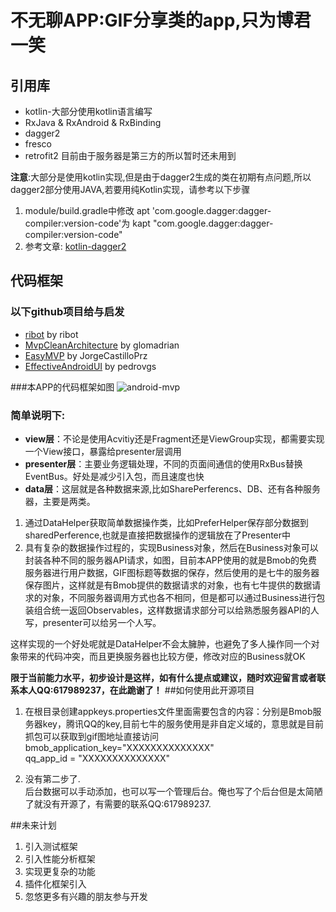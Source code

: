 # **不无聊APP:GIF分享类的app,只为博君一笑**

## **引用库**
* kotlin-大部分使用kotlin语言编写
* RxJava & RxAndroid & RxBinding
* dagger2
* fresco
* retrofit2 目前由于服务器是第三方的所以暂时还未用到

**注意**:大部分是使用kotlin实现,但是由于dagger2生成的类在初期有点问题,所以dagger2部分使用JAVA,若要用纯Kotlin实现，请参考以下步骤

1. module/build.gradle中修改 apt 'com.google.dagger:dagger-compiler:version-code'为 kapt "com.google.dagger:dagger-compiler:version-code"
2. 参考文章: [kotlin-dagger2][6]

## **代码框架**
### 以下github项目给与启发
* [ribot][1] by ribot
* [MvpCleanArchitecture][2] by glomadrian
* [EasyMVP][3] by JorgeCastilloPrz
* [EffectiveAndroidUI][5] by pedrovgs

###本APP的代码框架如图
![android-mvp][4]
### 简单说明下:

* **view层**：不论是使用Acvitiy还是Fragment还是ViewGroup实现，都需要实现一个View接口，暴露给presenter层调用
* **presenter层**：主要业务逻辑处理，不同的页面间通信的使用RxBus替换EventBus。好处是减少引入包，而且速度也快
* **data层**：这层就是各种数据来源,比如SharePerferencs、DB、还有各种服务器，主要是两类。

1. 通过DataHelper获取简单数据操作类，比如PreferHelper保存部分数据到sharedPerference,也就是直接把数据操作的逻辑放在了Presenter中
2. 具有复杂的数据操作过程的，实现Business对象，然后在Business对象可以封装各种不同的服务器API请求，如图，目前本APP使用的就是Bmob的免费服务器进行用户数据，GIF图标题等数据的保存，然后使用的是七牛的服务器保存图片，这样就是有Bmob提供的数据请求的对象，也有七牛提供的数据请求的对象，不同服务器调用方式也各不相同，但是都可以通过Business进行包装组合统一返回Observables，这样数据请求部分可以给熟悉服务器API的人写，presenter可以给另一个人写。

这样实现的一个好处呢就是DataHelper不会太臃肿，也避免了多人操作同一个对象带来的代码冲突，而且更换服务器也比较方便，修改对应的Business就OK

**限于当前能力水平，初步设计是这样，如有什么提点或建议，随时欢迎留言或者联系本人QQ:617989237，在此跪谢了！**
##如何使用此开源项目
1. 在根目录创建appkeys.properties文件里面需要包含的内容：分别是Bmob服务器key，腾讯QQ的key,目前七牛的服务使用是非自定义域的，意思就是目前抓包可以获取到gif图地址直接访问<br/>
bmob_application_key="XXXXXXXXXXXXXX"<br/>
qq_app_id = "XXXXXXXXXXXXXX"<br/>

2. 没有第二步了.<br/>
后台数据可以手动添加，也可以写一个管理后台。俺也写了个后台但是太简陋了就没有开源了，有需要的联系QQ:617989237.

##未来计划
1. 引入测试框架
2. 引入性能分析框架
3. 实现更复杂的功能
4. 插件化框架引入
5. 忽悠更多有兴趣的朋友参与开发

  [1]: https://github.com/ribot/android-boilerplate
  [2]: https://github.com/glomadrian/MvpCleanArchitecture
  [3]: https://github.com/JorgeCastilloPrz/EasyMVP
  [4]: http://67.media.tumblr.com/51e747b66b06ab7809d04005bb703510/tumblr_o6jyzoy4As1vtu5g9o1_1280.jpg
  [5]: https://github.com/pedrovgs/EffectiveAndroidUI
  [6]: https://github.com/damianpetla/kotlin-dagger-example